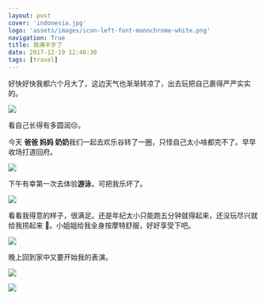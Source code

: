 ```yaml
---
layout: post
cover: 'indonesia.jpg'
logo: 'assets/images/icon-left-font-monochrome-white.png'
navigation: True
title: 我满半岁了
date: 2017-12-19 12:48:30
tags: [travel]
---
```


好快好快我都六个月大了，这边天气也渐渐转凉了，出去玩把自己裹得严严实实的。

![](https://i.loli.net/2019/07/16/5d2d847fb6ae811774.jpg)

看自己长得有多圆润😒。

今天 **爸爸 妈妈 奶奶**我们一起去欢乐谷转了一圈，只怪自己太小啥都完不了。早早收场打道回府。

![](https://i.loli.net/2019/07/16/5d2d847a699ec28893.jpg)

下午有幸第一次去体验**游泳**，可把我乐坏了。

![](https://i.loli.net/2019/07/16/5d2d847e2caae75616.jpg)

看看我得意的样子，很满足。还是年纪太小只能跑五分钟就得起来，还没玩尽兴就给我捞起来 😤。小姐姐给我全身按摩特舒服，好好享受下吧。

![](https://i.loli.net/2019/07/16/5d2d847eeb43944058.jpg)

晚上回到家中又要开始我的表演。

![](https://i.loli.net/2019/07/16/5d2d847bd65e793074.jpg)

![](https://i.loli.net/2019/07/16/5d2d84720237f48456.jpg)